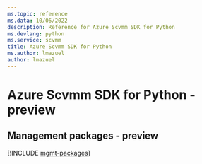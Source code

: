 ```yaml
---
ms.topic: reference
ms.data: 10/06/2022
description: Reference for Azure Scvmm SDK for Python
ms.devlang: python
ms.service: scvmm
title: Azure Scvmm SDK for Python
ms.author: lmazuel
author: lmazuel
---
```

# Azure Scvmm SDK for Python - preview

## Management packages - preview
[!INCLUDE [mgmt-packages](scvmm-mgmt-index.md)]